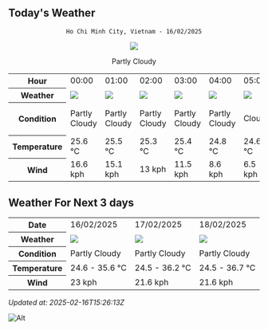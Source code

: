## Today's Weather
<div align="center">

`Ho Chi Minh City, Vietnam - 16/02/2025`

<img src="https://cdn.weatherapi.com/weather/64x64/day/116.png"/>

Partly Cloudy 

</div>


<table>
    <tr>
        <th>Hour</th>
          <td>00:00</div>   <td>01:00</div>   <td>02:00</div>   <td>03:00</div>   <td>04:00</div>   <td>05:00</div>   <td>06:00</div>   <td>07:00</div>   <td>08:00</div>   <td>09:00</div>   <td>10:00</div>   <td>11:00</div>   <td>12:00</div>   <td>13:00</div>   <td>14:00</div>   <td>15:00</div>   <td>16:00</div>   <td>17:00</div>   <td>18:00</div>   <td>19:00</div>   <td>20:00</div>   <td>21:00</div>   <td>$${\color{red}22:00}$$</td>   <td>23:00</div> 
    </tr>
    <tr>
        <th>Weather</th>
        <td><img src="https://cdn.weatherapi.com/weather/64x64/night/116.png"></img></td><td><img src="https://cdn.weatherapi.com/weather/64x64/night/116.png"></img></td><td><img src="https://cdn.weatherapi.com/weather/64x64/night/116.png"></img></td><td><img src="https://cdn.weatherapi.com/weather/64x64/night/116.png"></img></td><td><img src="https://cdn.weatherapi.com/weather/64x64/night/116.png"></img></td><td><img src="https://cdn.weatherapi.com/weather/64x64/night/119.png"></img></td><td><img src="https://cdn.weatherapi.com/weather/64x64/night/119.png"></img></td><td><img src="https://cdn.weatherapi.com/weather/64x64/day/119.png"></img></td><td><img src="https://cdn.weatherapi.com/weather/64x64/day/116.png"></img></td><td><img src="https://cdn.weatherapi.com/weather/64x64/day/113.png"></img></td><td><img src="https://cdn.weatherapi.com/weather/64x64/day/116.png"></img></td><td><img src="https://cdn.weatherapi.com/weather/64x64/day/116.png"></img></td><td><img src="https://cdn.weatherapi.com/weather/64x64/day/116.png"></img></td><td><img src="https://cdn.weatherapi.com/weather/64x64/day/119.png"></img></td><td><img src="https://cdn.weatherapi.com/weather/64x64/day/116.png"></img></td><td><img src="https://cdn.weatherapi.com/weather/64x64/day/176.png"></img></td><td><img src="https://cdn.weatherapi.com/weather/64x64/day/113.png"></img></td><td><img src="https://cdn.weatherapi.com/weather/64x64/day/113.png"></img></td><td><img src="https://cdn.weatherapi.com/weather/64x64/day/113.png"></img></td><td><img src="https://cdn.weatherapi.com/weather/64x64/night/116.png"></img></td><td><img src="https://cdn.weatherapi.com/weather/64x64/night/116.png"></img></td><td><img src="https://cdn.weatherapi.com/weather/64x64/night/116.png"></img></td><td><img src="https://cdn.weatherapi.com/weather/64x64/night/113.png"></img></td><td><img src="https://cdn.weatherapi.com/weather/64x64/night/113.png"></img></td>
    </tr>
    <tr>
        <th>Condition</th>
        <td width="200px">Partly Cloudy </td><td width="200px">Partly Cloudy </td><td width="200px">Partly Cloudy </td><td width="200px">Partly Cloudy </td><td width="200px">Partly Cloudy </td><td width="200px">Cloudy </td><td width="200px">Cloudy </td><td width="200px">Cloudy </td><td width="200px">Partly Cloudy </td><td width="200px">Sunny</td><td width="200px">Partly Cloudy </td><td width="200px">Partly Cloudy </td><td width="200px">Partly Cloudy </td><td width="200px">Cloudy </td><td width="200px">Partly Cloudy </td><td width="200px">Patchy rain nearby</td><td width="200px">Sunny</td><td width="200px">Sunny</td><td width="200px">Sunny</td><td width="200px">Partly Cloudy </td><td width="200px">Partly Cloudy </td><td width="200px">Partly Cloudy </td><td width="200px">Clear</td><td width="200px">Clear </td>
    </tr>
    <tr>
        <th>Temperature</th>
        <td>25.6 °C</td><td>25.5 °C</td><td>25.3 °C</td><td>25.4 °C</td><td>24.8 °C</td><td>24.6 °C</td><td>24.6 °C</td><td>25.2 °C</td><td>26.8 °C</td><td>28.8 °C</td><td>30.8 °C</td><td>32.7 °C</td><td>34.2 °C</td><td>35.6 °C</td><td>34.8 °C</td><td>29.9 °C</td><td>30.4 °C</td><td>30.7 °C</td><td>28.2 °C</td><td>26.9 °C</td><td>26.5 °C</td><td>26.4 °C</td><td>27.3 °C</td><td>26.1 °C</td>
    </tr>
    <tr>
        <th>Wind</th>
        <td>16.6 kph</td><td>15.1 kph</td><td>13 kph</td><td>11.5 kph</td><td>8.6 kph</td><td>6.5 kph</td><td>6.5 kph</td><td>7.6 kph</td><td>11.2 kph</td><td>11.5 kph</td><td>10.8 kph</td><td>10.4 kph</td><td>9 kph</td><td>7.6 kph</td><td>15.1 kph</td><td>23 kph</td><td>21.2 kph</td><td>23 kph</td><td>23 kph</td><td>23 kph</td><td>21.2 kph</td><td>19.8 kph</td><td>17.6 kph</td><td>14.8 kph</td>
    </tr>
</table>


## Weather For Next 3 days


<table>
    <tr>
        <th>Date</th>
        <td>16/02/2025</td><td>17/02/2025</td><td>18/02/2025</td>
    </tr>
    <tr>
        <th>Weather</th>
        <td><img src="https://cdn.weatherapi.com/weather/64x64/day/116.png"></img></td><td><img src="https://cdn.weatherapi.com/weather/64x64/day/116.png"></img></td><td><img src="https://cdn.weatherapi.com/weather/64x64/day/116.png"></img></td>
    </tr>
    <tr>
        <th>Condition</th>
        <td width="200px">Partly Cloudy </td><td width="200px">Partly Cloudy </td><td width="200px">Partly Cloudy </td>
    </tr>
    <tr>
        <th>Temperature</th>
        <td>24.6 -  35.6 °C</td><td>24.5 -  36.2 °C</td><td>24.5 -  36.7 °C</td>
    </tr>
    <tr>
        <th>Wind</th>
        <td>23 kph</td><td>21.6 kph</td><td>21.6 kph</td>
    </tr>
</table>


*Updated at: 2025-02-16T15:26:13Z*

![Alt](https://repobeats.axiom.co/api/embed/7d451ae2cdef1648d2e14e5cc714356b2ebae209.svg "Repobeats analytics image")